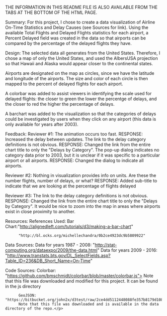 THE INFORMATION IN THIS README FILE IS ALSO AVAILABLE FROM THE TABS AT THE BOTTOM OF THE HTML PAGE.

Summary:
For this project, I chose to create a data visualization of Airline
On-Time Statistics and Delay Causes (see Sources for link).  Using the available
Total Flights and Delayed Flights statistics for each airport, a Percent Delayed field
was created in the data so that airports can be compared by the percentage of the delayed
flights they have.

Design:
The selected data all generates from the United States.  Therefore, I chose a map of only
the United States, and used the AlbersUSA projection so that Hawaii and Alaska would appear
closer to the continental states.

Airports are designated on the map as circles, since we have the latitude and longitude of
the airports.  The size and color of each circle is then mapped to the percent of delayed
flights for each airport.

A colorbar was added to assist viewers in identifying the
scale used for delayed flights: the closer to green the lower the percentge of delays,
and the closer to red the higher the percentage of delays.

A barchart was added to the visualization so that the categories of delays could be investigated
by users when they click on any airport (this data is only available for years after 2003).

Feedback:
Reviewer #1:
The animation occurs too fast.
RESPONSE: Increased the delay between updates.
The link to the delay category definitions is not obvious.
RESPONSE: Changed the link from the entire chart title to only the "Delays by Category".
The pop-up dialog indicates no category data prior to 2003, but it is unclear if it was specific to 
a particular airport or all airports.
RESPONSE: Changed the dialog to indicate all airports.

Reviewer #2:
Nothing in visualization provides info on units.  Are these the number flights,
number of delays, or what?
RESPONSE: Added sub-title to indicate that we are looking at the percentage of flights delayed

Reviewer #3:
The link to the delay category definitions is not obvious.
RESPONSE: Changed the link from the entire chart title to only the "Delays by Category".
It would be nice to zoom into the map in areas where airports exist in close proximity to another.


Resources:
References Used:
Bar Chart:"http://alignedleft.com/tutorials/d3/making-a-bar-chart"

          "http://bl.ocks.org/michellechandra/0b2ce4923dc9b5809922"

Data Sources:
          Data for years 1987 - 2008: "http://stat-computing.org/dataexpo/2009/the-data.html"
          Data for years 2009 - 2016: "http://www.transtats.bts.gov/DL_SelectFields.asp?Table_ID=236&DB_Short_Name=On-Time"

Code Sources:
          Colorbar: "https://github.com/bmschmidt/colorbar/blob/master/colorbar.js">
          Note that this file was downloaded and modified for this project.  It can be found in the js directory

          GeoJSON: "https://bitbucket.org/john2x/d3test/raw/2ce4dd5112448088fe357b8179d1088ef19524b8/d3/examples/data"
          Note that this file was downloaded and is available in the data directory of the repo.</p>
